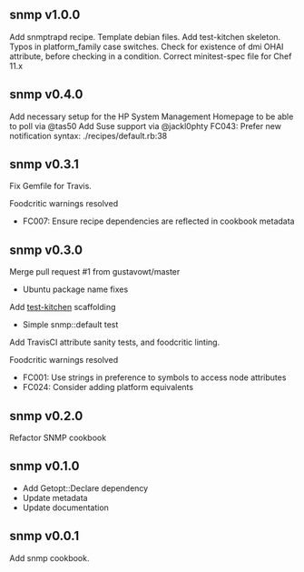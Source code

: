 ## snmp v1.0.0

  Add snmptrapd recipe.
  Template debian files.
  Add test-kitchen skeleton.
  Typos in platform_family case switches.
  Check for existence of dmi OHAI attribute, before checking in a condition.
  Correct minitest-spec file for Chef 11.x  

## snmp v0.4.0

  Add necessary setup for the HP System Management Homepage to be able to poll via @tas50
  Add Suse support via @jackl0phty
  FC043: Prefer new notification syntax: ./recipes/default.rb:38

## snmp v0.3.1

Fix Gemfile for Travis.

Foodcritic warnings resolved

* FC007: Ensure recipe dependencies are reflected in cookbook metadata

## snmp v0.3.0

Merge pull request #1 from gustavowt/master

* Ubuntu package name fixes

Add [test-kitchen](https://github.com/opscode/test-kitchen) scaffolding

* Simple snmp::default test

Add TravisCI attribute sanity tests, and foodcritic linting.

Foodcritic warnings resolved

* FC001: Use strings in preference to symbols to access node attributes
* FC024: Consider adding platform equivalents

## snmp v0.2.0

Refactor SNMP cookbook

## snmp v0.1.0

* Add Getopt::Declare dependency
* Update metadata
* Update documentation

## snmp v0.0.1

Add snmp cookbook.
